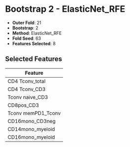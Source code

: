 # Bootstrap 2 - ElasticNet_RFE

- **Outer Fold**: 21
- **Bootstrap**: 2
- **Method**: ElasticNet_RFE
- **Fold Seed**: 63
- **Features Selected**: 8

## Selected Features

| Feature |
|---------|
| CD4 Tconv_total |
| CD4 Tconv_CD3 |
| Tconv naive_CD3 |
| CD8pos_CD3 |
| Tconv memPD1_Tconv |
| CD16mono_CD3neg |
| CD14mono_myeloid |
| CD16mono_myeloid |
